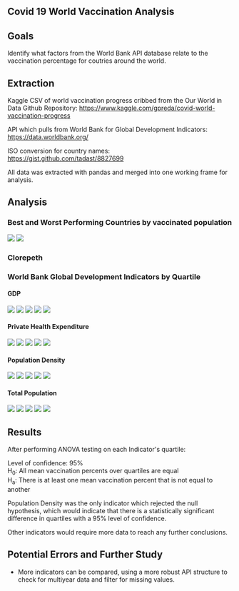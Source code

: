 
## Covid 19 World Vaccination Analysis 

## Goals

Identify what factors from the World Bank API database relate to the vaccination percentage for coutries around the world.

## Extraction
Kaggle CSV of world vaccination progress cribbed from the Our World in Data Github Repository:
https://www.kaggle.com/gpreda/covid-world-vaccination-progress

API which pulls from World Bank for Global Development Indicators:   
https://data.worldbank.org/

ISO conversion for country names:  
https://gist.github.com/tadast/8827699

All data was extracted with pandas and merged into one working frame for analysis.
## Analysis
### Best and Worst Performing Countries by vaccinated population
<img src='./Resources/Output/bestandworst/bot5%.png'></img>
<img src='./Resources/Output/bestandworst/top5%.png'></img>

### Clorepeth


### World Bank Global Development Indicators by Quartile
#### GDP
<img src='./Resources/Output/Box/GDP.vaccMean.png'></img>
<img src='./Resources/Output/Line/GDP.Vaccine%.Q1Line.png'></img>
<img src='./Resources/Output/Line/GDP.Vaccine%.Q2Line.png'></img>
<img src='./Resources/Output/Line/GDP.Vaccine%.Q3Line.png'></img>
<img src='./Resources/Output/Line/GDP.Vaccine%.Q4Line.png'></img>

#### Private Health Expenditure
<img src='./Resources/Output/Box/health_exp.vaccMean.png'></img>
<img src='./Resources/Output/Line/health_exp.Vaccine%.Q1Line.png'></img>
<img src='./Resources/Output/Line/health_exp.Vaccine%.Q2Line.png'></img>
<img src='./Resources/Output/Line/health_exp.Vaccine%.Q3Line.png'></img>
<img src='./Resources/Output/Line/health_exp.Vaccine%.Q4Line.png'></img>

#### Population Density
<img src='./Resources/Output/Box/Pop_Den.vaccMean.png'></img>
<img src='./Resources/Output/Line/Pop_Den.Vaccine%.Q1Line.png'></img>
<img src='./Resources/Output/Line/Pop_Den.Vaccine%.Q2Line.png'></img>
<img src='./Resources/Output/Line/Pop_Den.Vaccine%.Q3Line.png'></img>
<img src='./Resources/Output/Line/Pop_Den.Vaccine%.Q4Line.png'></img>

#### Total Population
<img src='./Resources/Output/Box/Total_Pop.vaccMean.png'></img>
<img src='./Resources/Output/Line/Total_Pop.Vaccine%.Q1Line.png'></img>
<img src='./Resources/Output/Line/Total_Pop.Vaccine%.Q2Line.png'></img>
<img src='./Resources/Output/Line/Total_Pop.Vaccine%.Q3Line.png'></img>
<img src='./Resources/Output/Line/Total_Pop.Vaccine%.Q4Line.png'></img>

## Results
After performing ANOVA testing on each Indicator's quartile:

Level of confidence: 95%  
H<sub>0</sub>: All mean vaccination percents over quartiles are equal  
H<sub>a</sub>: There is at least one mean vaccination percent that is not equal to another

Population Density was the only indicator which rejected the null hypothesis, which would indicate that there is a statistically significant difference in quartiles with a 95% level of confidence. 

Other indicators would require more data to reach any further conclusions. 

## Potential Errors and Further Study

* More indicators can be compared, using a more robust API structure to check for multiyear data and filter for missing values.


